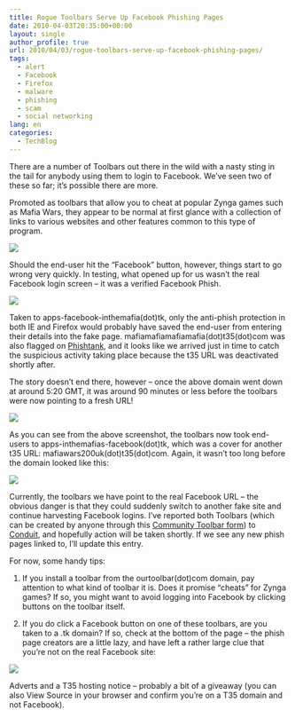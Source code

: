 ```yaml
---
title: Rogue Toolbars Serve Up Facebook Phishing Pages
date: 2010-04-03T20:35:00+00:00
layout: single
author_profile: true
url: 2010/04/03/rogue-toolbars-serve-up-facebook-phishing-pages/
tags:
  - alert
  - Facebook
  - Firefox
  - malware
  - phishing
  - scam
  - social networking
lang: en
categories: 
  - TechBlog
---
```

There are a number of Toolbars out there in the wild with a nasty sting in the tail for anybody using them to login to Facebook. We’ve seen two of these so far; it’s possible there are more.

Promoted as toolbars that allow you to cheat at popular Zynga games such as Mafia Wars, they appear to be normal at first glance with a collection of links to various websites and other features common to this type of program.

[![](http://3.bp.blogspot.com/_vaUVXcmC3OI/S7eeY1fTkQI/AAAAAAAABe8/peDIjwL4D5c/s400/fbpshtb000.gif)](http://3.bp.blogspot.com/_vaUVXcmC3OI/S7eeY1fTkQI/AAAAAAAABe8/peDIjwL4D5c/s1600-h/fbpshtb000.gif)

Should the end-user hit the “Facebook” button, however, things start to go wrong very quickly. In testing, what opened up for us wasn’t the real Facebook login screen – it was a verified Facebook Phish.

[![](http://1.bp.blogspot.com/_vaUVXcmC3OI/S7eeZ6DXFaI/AAAAAAAABfA/PeAfVSkKM1c/s400/fbpshtb44.gif)](http://1.bp.blogspot.com/_vaUVXcmC3OI/S7eeZ6DXFaI/AAAAAAAABfA/PeAfVSkKM1c/s1600-h/fbpshtb44.gif)

Taken to apps-facebook-inthemafia(dot)tk, only the anti-phish protection in both IE and Firefox would probably have saved the end-user from entering their details into the fake page. mafiamafiamafiamafia(dot)t35(dot)com was also flagged on [Phishtank](http://www.phishtank.com/phish_detail.php?phish_id=949821), and it looks like we arrived just in time to catch the suspicious activity taking place because the t35 URL was deactivated shortly after.

The story doesn’t end there, however – once the above domain went down at around 5:20 GMT, it was around 90 minutes or less before the toolbars were now pointing to a fresh URL!

[![](http://2.bp.blogspot.com/_vaUVXcmC3OI/S7eebDCvb9I/AAAAAAAABfE/_mnG2-CwhSE/s400/fbpshtb65.gif)](http://2.bp.blogspot.com/_vaUVXcmC3OI/S7eebDCvb9I/AAAAAAAABfE/_mnG2-CwhSE/s1600-h/fbpshtb65.gif)

As you can see from the above screenshot, the toolbars now took end-users to apps-inthemafias-facebook(dot)tk, which was a cover for another t35 URL: mafiawars200uk(dot)t35(dot)com. Again, it wasn’t too long before the domain looked like this:

[![](http://4.bp.blogspot.com/_vaUVXcmC3OI/S7eecD5tN2I/AAAAAAAABfI/pmNzPHzj_x8/s400/fbpshtb999.gif)](http://4.bp.blogspot.com/_vaUVXcmC3OI/S7eecD5tN2I/AAAAAAAABfI/pmNzPHzj_x8/s1600-h/fbpshtb999.gif)

Currently, the toolbars we have point to the real Facebook URL – the obvious danger is that they could suddenly switch to another fake site and continue harvesting Facebook logins. I’ve reported both Toolbars (which can be created by anyone through this [Community Toolbar form](http://accounts.conduit.com/wizard/)) to [Conduit](http://www.conduit.com/), and hopefully action will be taken shortly. If we see any new phish pages linked to, I’ll update this entry.

For now, some handy tips:

1) If you install a toolbar from the ourtoolbar(dot)com domain, pay attention to what kind of toolbar it is. Does it promise “cheats” for Zynga games? If so, you might want to avoid logging into Facebook by clicking buttons on the toolbar itself.

2) If you do click a Facebook button on one of these toolbars, are you taken to a .tk domain? If so, check at the bottom of the page – the phish page creators are a little lazy, and have left a rather large clue that you’re not on the real Facebook site:

[![](http://4.bp.blogspot.com/_vaUVXcmC3OI/S7efEMtK7kI/AAAAAAAABfM/gJ5q34CUAqM/s400/fbpshtad.gif)](http://4.bp.blogspot.com/_vaUVXcmC3OI/S7efEMtK7kI/AAAAAAAABfM/gJ5q34CUAqM/s1600-h/fbpshtad.gif)

Adverts and a T35 hosting notice – probably a bit of a giveaway (you can also View Source in your browser and confirm you’re on a T35 domain and not Facebook).
